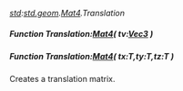 _[std](../../modules/std/std-module.md):[std.geom](../../modules/std/std-geom.md).[Mat4<T>](../../modules/std/std-geom-mat4.md).Translation_
##### Function Translation:[Mat4](../../modules/std/std-geom-mat4.md)<T>( tv:[Vec3](../../modules/std/std-geom-vec3.md)<T> )
##### Function Translation:[Mat4](../../modules/std/std-geom-mat4.md)<T>( tx:T,ty:T,tz:T )
Creates a translation matrix.
